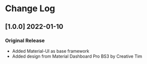 # Change Log

## [1.0.0] 2022-01-10

### Original Release

- Added Material-UI as base framework
- Added design from Material Dashboard Pro BS3 by Creative Tim
